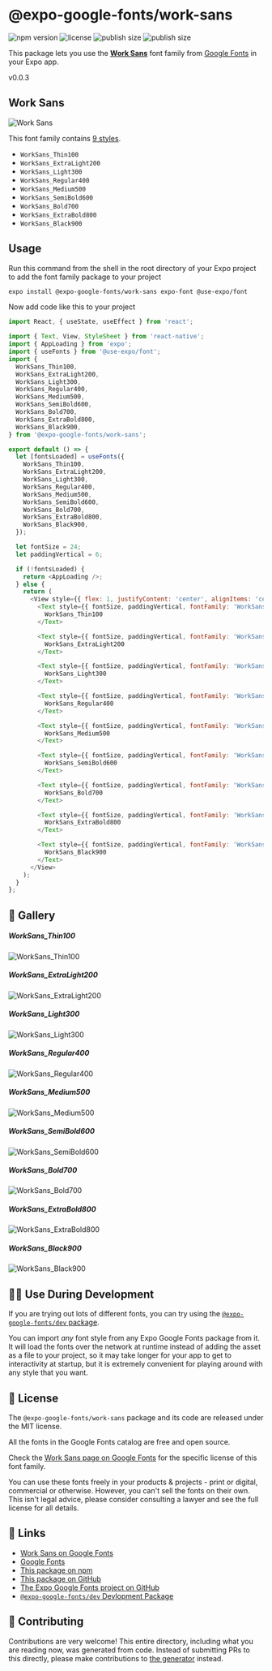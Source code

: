 # @expo-google-fonts/work-sans

![npm version](https://flat.badgen.net/npm/v/@expo-google-fonts/work-sans)
![license](https://flat.badgen.net/github/license/expo/google-fonts)
![publish size](https://flat.badgen.net/packagephobia/install/@expo-google-fonts/work-sans)
![publish size](https://flat.badgen.net/packagephobia/publish/@expo-google-fonts/work-sans)

This package lets you use the [**Work Sans**](https://fonts.google.com/specimen/Work+Sans) font family from [Google Fonts](https://fonts.google.com/) in your Expo app.

v0.0.3

## Work Sans

![Work Sans](./font-family.png)

This font family contains [9 styles](#-gallery).

- `WorkSans_Thin100`
- `WorkSans_ExtraLight200`
- `WorkSans_Light300`
- `WorkSans_Regular400`
- `WorkSans_Medium500`
- `WorkSans_SemiBold600`
- `WorkSans_Bold700`
- `WorkSans_ExtraBold800`
- `WorkSans_Black900`

## Usage

Run this command from the shell in the root directory of your Expo project to add the font family package to your project
```sh
expo install @expo-google-fonts/work-sans expo-font @use-expo/font
```

Now add code like this to your project
```js
import React, { useState, useEffect } from 'react';

import { Text, View, StyleSheet } from 'react-native';
import { AppLoading } from 'expo';
import { useFonts } from '@use-expo/font';
import {
  WorkSans_Thin100,
  WorkSans_ExtraLight200,
  WorkSans_Light300,
  WorkSans_Regular400,
  WorkSans_Medium500,
  WorkSans_SemiBold600,
  WorkSans_Bold700,
  WorkSans_ExtraBold800,
  WorkSans_Black900,
} from '@expo-google-fonts/work-sans';

export default () => {
  let [fontsLoaded] = useFonts({
    WorkSans_Thin100,
    WorkSans_ExtraLight200,
    WorkSans_Light300,
    WorkSans_Regular400,
    WorkSans_Medium500,
    WorkSans_SemiBold600,
    WorkSans_Bold700,
    WorkSans_ExtraBold800,
    WorkSans_Black900,
  });

  let fontSize = 24;
  let paddingVertical = 6;

  if (!fontsLoaded) {
    return <AppLoading />;
  } else {
    return (
      <View style={{ flex: 1, justifyContent: 'center', alignItems: 'center' }}>
        <Text style={{ fontSize, paddingVertical, fontFamily: 'WorkSans_Thin100' }}>
          WorkSans_Thin100
        </Text>

        <Text style={{ fontSize, paddingVertical, fontFamily: 'WorkSans_ExtraLight200' }}>
          WorkSans_ExtraLight200
        </Text>

        <Text style={{ fontSize, paddingVertical, fontFamily: 'WorkSans_Light300' }}>
          WorkSans_Light300
        </Text>

        <Text style={{ fontSize, paddingVertical, fontFamily: 'WorkSans_Regular400' }}>
          WorkSans_Regular400
        </Text>

        <Text style={{ fontSize, paddingVertical, fontFamily: 'WorkSans_Medium500' }}>
          WorkSans_Medium500
        </Text>

        <Text style={{ fontSize, paddingVertical, fontFamily: 'WorkSans_SemiBold600' }}>
          WorkSans_SemiBold600
        </Text>

        <Text style={{ fontSize, paddingVertical, fontFamily: 'WorkSans_Bold700' }}>
          WorkSans_Bold700
        </Text>

        <Text style={{ fontSize, paddingVertical, fontFamily: 'WorkSans_ExtraBold800' }}>
          WorkSans_ExtraBold800
        </Text>

        <Text style={{ fontSize, paddingVertical, fontFamily: 'WorkSans_Black900' }}>
          WorkSans_Black900
        </Text>
      </View>
    );
  }
};

```

## 🔡 Gallery

##### WorkSans_Thin100
![WorkSans_Thin100](./54ff7c3cb9bfd181e1d18d089ab9bba3059dd6f49d35bfde19c23e0920ec6f2c.ttf.png)

##### WorkSans_ExtraLight200
![WorkSans_ExtraLight200](./1fa02ec2601b669a35f4c2d946f2e52353bcf619ad2a080c8786f607f013359c.ttf.png)

##### WorkSans_Light300
![WorkSans_Light300](./63d2d7d98c9844e182c80865616936a3c0e95d9c9b7097e09401ccc07723afa7.ttf.png)

##### WorkSans_Regular400
![WorkSans_Regular400](./cf9e214b6a140d6d260a7a91283acecf80168bd0b46628222447e9b5e01300a2.ttf.png)

##### WorkSans_Medium500
![WorkSans_Medium500](./1ca28e13541a38be971563ecc74ed68ad07134d3ea3afe92a9c120783868b69d.ttf.png)

##### WorkSans_SemiBold600
![WorkSans_SemiBold600](./a7415d89db9339059ee631263f3cd47af702c172d1b020fa359df0e5a4930e6b.ttf.png)

##### WorkSans_Bold700
![WorkSans_Bold700](./d41209fc541bdf9f9bac4659e46565edc93459f6c6f7213015af82b7d3e7e00b.ttf.png)

##### WorkSans_ExtraBold800
![WorkSans_ExtraBold800](./c9cca774aabfe453b9c2759953dedeb20f16d6eb28c0ba7690a170580c338d72.ttf.png)

##### WorkSans_Black900
![WorkSans_Black900](./7cdc1c327ea835b192ef17b0f0bff1a16fc58f8ab00bc318b41912f4758b2905.ttf.png)


## 👩‍💻 Use During Development

If you are trying out lots of different fonts, you can try using the [`@expo-google-fonts/dev` package](https://github.com/expo/google-fonts/tree/master/font-packages/dev#readme).

You can import *any* font style from any Expo Google Fonts package from it. It will load the fonts
over the network at runtime instead of adding the asset as a file to your project, so it may take longer
for your app to get to interactivity at startup, but it is extremely convenient
for playing around with any style that you want.

## 📖 License

The `@expo-google-fonts/work-sans` package and its code are released under the MIT license.

All the fonts in the Google Fonts catalog are free and open source.

Check the [Work Sans page on Google Fonts](https://fonts.google.com/specimen/Work+Sans) for the specific license of this font family.

You can use these fonts freely in your products & projects - print or digital, commercial or otherwise. However, you can't sell the fonts on their own. This isn't legal advice, please consider consulting a lawyer and see the full license for all details.

## 🔗 Links

- [Work Sans on Google Fonts](https://fonts.google.com/specimen/Work+Sans)
- [Google Fonts](https://fonts.google.com/)
- [This package on npm](https://www.npmjs.com/package/@expo-google-fonts/work-sans)
- [This package on GitHub](https://github.com/expo/google-fonts/tree/master/font-packages/work-sans)
- [The Expo Google Fonts project on GitHub](https://github.com/expo/google-fonts)
- [`@expo-google-fonts/dev` Devlopment Package](https://github.com/expo/google-fonts/tree/master/font-packages/dev)


## 🤝 Contributing

Contributions are very welcome! This entire directory, including what you are reading now, was generated from code. Instead of submitting PRs to this directly, please make contributions to [the generator](https://github.com/expo/google-fonts/tree/master/packages/generator) instead.
